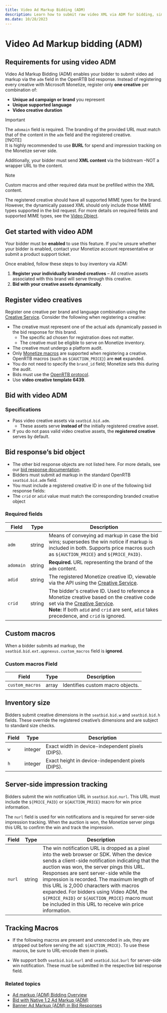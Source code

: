 ```yaml
---
title: Video Ad Markup Bidding (ADM)
description: Learn how to submit raw video XML via ADM for bidding, simplifying creative registration and enabling dynamic ad delivery in OpenRTB.
ms.date: 10/28/2023
---
```


# Video Ad Markup bidding (ADM)

## Requirements for using video ADM  

Video Ad Markup Bidding (ADM) enables your bidder to submit video ad markup via the `adm` field in the OpenRTB bid response. Instead of registering every creative with Microsoft Monetize, register only **one creative** per combination of:  

- **Unique ad campaign or brand** you represent
- **Unique supported language**
- **Video creative duration**  

> [!IMPORTANT]  
> The `adomain` field is required. The branding of the provided URL must match that of the content in the `adm` field and the registered creative.  
> [!NOTE]  
> It is highly recommended to use **BURL** for spend and impression tracking on the Monetize server side.

Additionally, your bidder must send **XML content** via the bidstream –NOT a wrapper URL to the content.

> [!NOTE]
> Custom macros and other required data must be prefilled within the XML content.  

The registered creative should have all supported MIME types for the brand. However, the dynamically passed XML should only include those MIME types supported in the bid request. For more details on required fields and supported MIME types, see the [Video Object](outgoing-bid-request-to-bidders.md#video-object-for-the-assets).

## Get started with video ADM  

Your bidder must be **enabled** to use this feature. If you're unsure whether your bidder is enabled, contact your Monetize account representative or submit a product support ticket.

Once enabled, follow these steps to buy inventory via ADM:  

1. **Register your individually branded creatives** – All creative assets associated with this brand will serve through this creative.  
2. **Bid with your creative assets dynamically**.  

## Register video creatives  

Register one creative per brand and language combination using the [Creative Service](creative-service.md). Consider the following when registering a creative:  

- The creative must represent one of the actual ads dynamically passed in the bid response for this brand.  
  - The specific ad chosen for registration does not matter.  
  - The creative must be eligible to serve on Monetize inventory.  
- The creative must undergo a platform audit.
- Only [Monetize macros](xandr-macros.md) are supported when registering a creative. OpenRTB macros (such as `${AUCTION_PRICE}`) are **not** expanded.  
- You do not need to specify the `brand_id` field; Monetize sets this during the audit.
- Bids must use the [OpenRTB protocol](bidding-protocol.md).
- Use **video creative template 6439**.  

## Bid with video ADM  

### Specifications  

- Pass video creative assets via `seatbid.bid.adm`.  
  - These assets serve **instead of** the initially registered creative asset.  
- If you do not pass valid video creative assets, the **registered creative** serves by default.  

## Bid response’s bid object  

- The other bid response objects are not listed here. For more details, see our [bid response documentation](incoming-bid-response-from-bidders.md).  
- Bidders must submit ad markup in the standard OpenRTB `seatbid.bid.adm` field.  
- You must include a registered creative ID in one of the following bid response fields:  
- The `crid` or `adid` value must match the corresponding branded creative object

### Required fields  

| Field   | Type    | Description |
|---------|--------|-------------|
| `adm`   | string | Means of conveying ad markup in case the bid wins; supersedes the win notice if markup is included in both. Supports price macros such as `${AUCTION_PRICE}` and `${PRICE_PAID}`. |
| `adomain` | string | **Required.** URL representing the brand of the `adm` content. |
| `adid`  | string | The registered Monetize creative ID, viewable via the API using the [Creative Service](creative-service.md). |
| `crid`  | string | The bidder's creative ID. Used to reference a Monetize creative based on the creative code set via the [Creative Service](creative-service.md).<br> **Note:** If both `adid` and `crid` are sent, `adid` takes precedence, and `crid` is ignored. |

## Custom macros  

When a bidder submits ad markup, the `seatbid.bid.ext.appnexus.custom_macros` field is **ignored**.  

### Custom macros Field  

| Field          | Type  | Description |
|---------------|-------|-------------|
| `custom_macros` | array | Identifies custom macro objects. |

## Inventory size  

Bidders submit creative dimensions in the `seatbid.bid.w` and `seatbid.bid.h` fields. These override the registered creative’s dimensions and are subject to standard size checks.  

| Field | Type    | Description |
|-------|--------|-------------|
| `w`   | integer | Exact width in device-independent pixels (DIPS). |
| `h`   | integer | Exact height in device-independent pixels (DIPS). |

## Server-side impression tracking  

Bidders submit the win notification URL in `seatbid.bid.nurl`. This URL must include the `${PRICE_PAID}` or `${AUCTION_PRICE}` macro for win price information.  

The `nurl` field is used for win notifications and is required for server-side impression tracking. When the auction is won, the Monetize server pings this URL to confirm the win and track the impression.  

| Field  | Type   | Description |
|--------|--------|-------------|
| `nurl` | string | The win notification URL is dropped as a pixel into the web browser or SDK. When the device sends a client-side notification indicating that the auction was won, the server pings this URL. Responses are sent server-side while the impression is recorded. The maximum length of this URL is 2,000 characters with macros expanded. For bidders using Video ADM, the `${PRICE_PAID}` or `${AUCTION_PRICE}` macro must be included in this URL to receive win price information.|

## Tracking Macros  

- If the following macros are present and unencoded in `adm`, they are stripped out before serving the ad: `${AUCTION_PRICE}`. To use these macros, be sure to URL-encode them in pixels.

- We support both `seatbid.bid.nurl` and `seatbid.bid.burl` for server-side win notification. These must be submitted in the respective bid response field.

### Related topics

- [Ad markup (ADM) Bidding Overview](ad-markup-adm-bidding.md)
- [Bid with Native 1.2 Ad Markup (ADM)](native-ad-markup-bidding.md)
- [Banner Ad Markup (ADM) in Bid Responses](banner-ad-markup-bidding.md)
